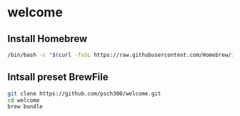 # welcome

## Install Homebrew
```zsh
/bin/bash -c "$(curl -fsSL https://raw.githubusercontent.com/Homebrew/install/HEAD/install.sh)"
```

## Intsall preset BrewFile
```zsh
git clone https://github.com/psch300/welcome.git
cd welcome
brew bundle
```
